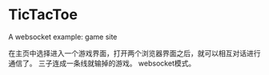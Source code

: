 # TicTacToe
A websocket example: game site

在主页中选择进入一个游戏界面，打开两个浏览器界面之后，就可以相互对话进行通信了。
三子连成一条线就输掉的游戏。
websocket模式。
